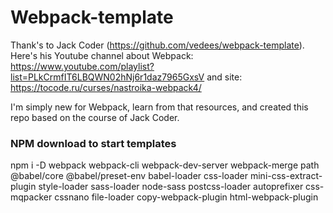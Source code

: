 # Webpack-template
Thank's to Jack Coder (https://github.com/vedees/webpack-template).
Here's his Youtube channel about Webpack: https://www.youtube.com/playlist?list=PLkCrmfIT6LBQWN02hNj6r1daz7965GxsV
and site: https://tocode.ru/curses/nastroika-webpack4/

I'm simply new for Webpack, learn from that resources, and created this repo based on the course of Jack Coder.

### NPM download to start templates

npm i -D webpack webpack-cli webpack-dev-server webpack-merge path @babel/core @babel/preset-env babel-loader css-loader mini-css-extract-plugin style-loader sass-loader node-sass postcss-loader autoprefixer css-mqpacker cssnano file-loader copy-webpack-plugin html-webpack-plugin
